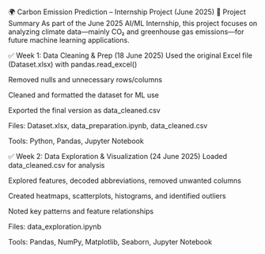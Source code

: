 🌍 Carbon Emission Prediction – Internship Project (June 2025)
📘 Project Summary
As part of the June 2025 AI/ML Internship, this project focuses on analyzing climate data—mainly CO₂ and greenhouse gas emissions—for future machine learning applications.

✅ Week 1: Data Cleaning & Prep (18 June 2025)
Used the original Excel file (Dataset.xlsx) with pandas.read_excel()

Removed nulls and unnecessary rows/columns

Cleaned and formatted the dataset for ML use

Exported the final version as data_cleaned.csv

Files:
Dataset.xlsx, data_preparation.ipynb, data_cleaned.csv

Tools:
Python, Pandas, Jupyter Notebook



✅ Week 2: Data Exploration & Visualization (24 June 2025)
Loaded data_cleaned.csv for analysis

Explored features, decoded abbreviations, removed unwanted columns

Created heatmaps, scatterplots, histograms, and identified outliers

Noted key patterns and feature relationships

Files:
data_exploration.ipynb

Tools:
Pandas, NumPy, Matplotlib, Seaborn, Jupyter Notebook
